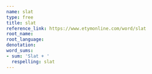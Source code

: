 ```yaml
---
name: slat
type: free
title: slat
reference_link: https://www.etymonline.com/word/slat
root_name: 
root_language: 
denotation: 
word_sums:
- sum: 'Slat + '
  respelling: slat
---
```

